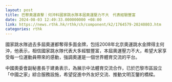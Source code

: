 ```yaml
---
layout: post
title: 巴黎奧運直擊｜何沖料國家跳水隊本屆奧運壓力不大　代表經驗豐富
date: 2024-08-03 12:49:33.000000000 +08:00
link: https://news.rthk.hk/rthk/ch/component/k2/1764579-20240803.htm
categories: rthk
---
```


國家跳水隊過去多屆奧運都奪得多面金牌，包括2008年北京奧運跳水金牌得主何沖，他表示，相信國家跳水隊代表大多經驗豐富，本屆奧運壓力不大，希望大家享受每一位運動員帶來的感動，強調奧運是一個世界體育交流的平台。

中國奧委會副秘書長于建勇表示，為展示中法體育交流合作，已於巴黎市區設立「中國之家」綜合服務設施，希望促進中外友好交流、推動文明互鑒的橋樑。
